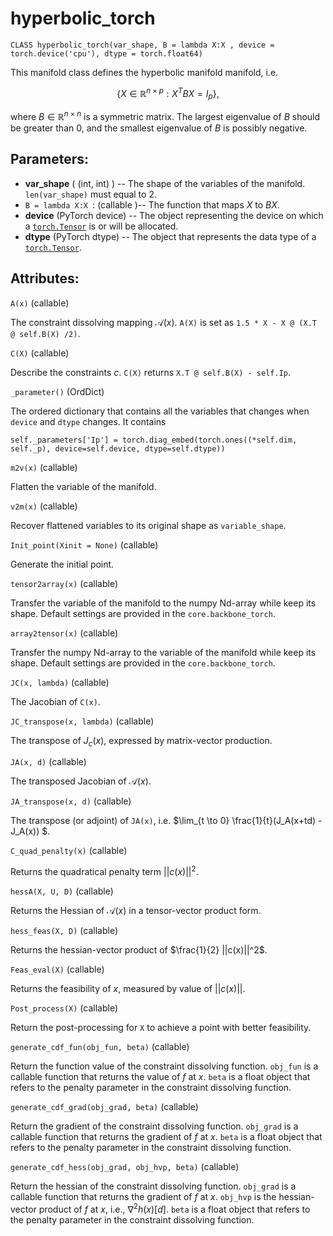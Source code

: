  

# hyperbolic_torch

`CLASS hyperbolic_torch(var_shape, B = lambda X:X , device = torch.device('cpu'), dtype = torch.float64)`

This manifold class defines the hyperbolic manifold manifold, i.e. 


$$
\{X \in \mathbb{R}^{n\times p}: X^T B X = I_p \},
$$

where $B \in \mathbb{R}^{n\times n}$ is a symmetric matrix. The largest eigenvalue of $B$ should be greater than $0$, and the smallest eigenvalue of $B$ is possibly negative. 



##  **Parameters:**

* **var_shape** ( (int, int) ) -- The shape of the variables of the manifold. `len(var_shape)` must equal to $2$. 
* `B = lambda X:X `: (callable )-- The function that maps $X$ to $BX$. 
* **device** (PyTorch device) -- The object representing the device on which a [`torch.Tensor`](https://pytorch.org/docs/stable/tensors.html#torch.Tensor) is or will be allocated.
* **dtype** (PyTorch dtype) -- The object that represents the data type of a [`torch.Tensor`](https://pytorch.org/docs/stable/tensors.html#torch.Tensor).







## **Attributes:**



`A(x)` (callable) 

The constraint dissolving mapping $\mathcal{A}(x)$. `A(X)`  is set as `1.5 * X - X @ (X.T @ self.B(X) /2)`. 



`C(X)` (callable)

Describe the constraints $c$. `C(X)` returns `X.T @ self.B(X) - self.Ip`.



`_parameter()` (OrdDict)

The ordered dictionary that contains all the variables that changes when `device` and `dtype` changes. It contains

`self._parameters['Ip'] = torch.diag_embed(torch.ones((*self.dim, self._p), device=self.device, dtype=self.dtype))`



`m2v(x)` (callable)

Flatten the variable of the manifold.



`v2m(x)` (callable) 

Recover flattened variables to its original shape as `variable_shape`. 



`Init_point(Xinit = None)` (callable)

Generate the initial point. 



`tensor2array(x)` (callable)

Transfer the variable of the manifold to the numpy Nd-array while keep its shape. Default settings are provided in the `core.backbone_torch`. 



`array2tensor(x)` (callable)

Transfer the numpy Nd-array to the variable of the manifold while keep its shape. Default settings are provided in the `core.backbone_torch`. 





`JC(x, lambda)` (callable)

The Jacobian of `C(x)`. 



`JC_transpose(x, lambda)` (callable)

The transpose of $J_c(x)$, expressed by matrix-vector production. 




`JA(x, d)` (callable)

The transposed Jacobian of $\mathcal{A}(x)$. 



`JA_transpose(x, d)` (callable) 

The transpose (or adjoint) of `JA(x)`, i.e. $\lim_{t \to 0} \frac{1}{t}(J_A(x+td) -J_A(x)) $. 



`C_quad_penalty(x)` (callable)

Returns the quadratical penalty term $||c(x)||^2$. 



`hessA(X, U, D)` (callable)

Returns the Hessian of $\mathcal{A}(x)$ in a tensor-vector product form. 



`hess_feas(X, D)` (callable)

Returns the hessian-vector product of $\frac{1}{2} ||c(x)||^2$. 



`Feas_eval(X)` (callable)

Returns the feasibility of $x$, measured by value of $||c(x)||$. 



`Post_process(X)` (callable)

Return the post-processing for `X` to achieve a point with better feasibility. 



`generate_cdf_fun(obj_fun, beta)` (callable)

Return the function value of the constraint dissolving function. `obj_fun` is a callable function that returns the value of $f$ at $x$. `beta` is a float object that refers to the penalty parameter in the constraint dissolving function. 



`generate_cdf_grad(obj_grad, beta)` (callable)

Return the gradient of the constraint dissolving function. `obj_grad` is a callable function that returns the gradient of $f$ at $x$. `beta` is a float object that refers to the penalty parameter in the constraint dissolving function. 



`generate_cdf_hess(obj_grad, obj_hvp, beta)` (callable)

Return the hessian of the constraint dissolving function. `obj_grad` is a callable function that returns the gradient of $f$ at $x$. `obj_hvp` is the hessian-vector product of $f$ at $x$, i.e., $\nabla^2 h(x)[d]$.  `beta` is a float object that refers to the penalty parameter in the constraint dissolving function. 







